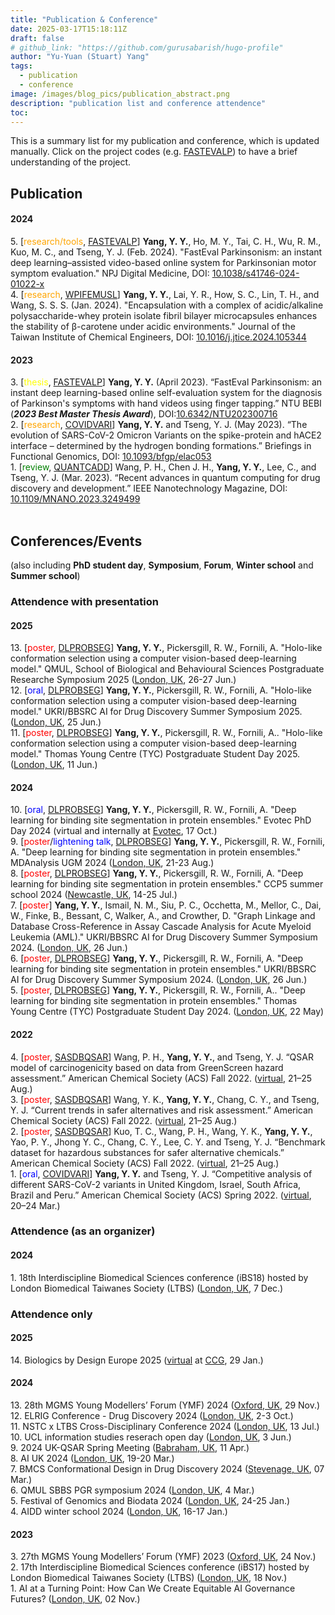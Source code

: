 ```yaml
---
title: "Publication & Conference"
date: 2025-03-17T15:18:11Z
draft: false
# github_link: "https://github.com/gurusabarish/hugo-profile"
author: "Yu-Yuan (Stuart) Yang"
tags:
  - publication
  - conference
image: /images/blog_pics/publication_abstract.png
description: "publication list and conference attendence"
toc: 
---
```

<style>
r { color: Red }
o { color: Orange }
y { color: yellow }
bb { color: Blue }
gg { color: Green }
</style>

This is a summary list for my publication and conference, which is updated manually. Click on the project codes (e.g. [FASTEVALP](/tags/fastevalp)) to have a brief understanding of the project.  

<!-- Publication with reasearchgate and google scholar link -->
## Publication <a href="https://www.researchgate.net/profile/Yu-Yuan-Yang" target="_blank"><i class="fab fa-researchgate"></i></a> <a href="https://scholar.google.com/citations?user=_UlrhSsAAAAJ&hl=en" target="_blank"><i class="fas fa-graduation-cap"></i></a>

#### 2024
5\. [<o>research/tools</o>, [FASTEVALP](/tags/fastevalp)] **Yang, Y. Y.**, Ho, M. Y., Tai, C. H., Wu, R. M., Kuo, M. C., and Tseng, Y. J. (Feb. 2024). "FastEval Parkinsonism: an instant deep learning–assisted video-based online system for Parkinsonian motor symptom evaluation." NPJ Digital Medicine, DOI: [10.1038/s41746-024-01022-x](https://doi.org/10.1038/s41746-024-01022-x)  
4\. [<o>research</o>, [WPIFEMUSL](/tags/wpifemusl)] **Yang, Y. Y.**, Lai, Y. R., How, S. C., Lin, T. H., and Wang, S. S. S. (Jan. 2024). "Encapsulation with a complex of acidic/alkaline polysaccharide-whey protein isolate fibril bilayer microcapsules enhances the stability of β-carotene under acidic environments." Journal of the Taiwan Institute of Chemical Engineers, DOI: [10.1016/j.jtice.2024.105344](https://doi.org/10.1016/j.jtice.2024.105344)   

#### 2023
3\. [<y>thesis</y>, [FASTEVALP](/tags/fastevalp)] **Yang, Y. Y.** (April 2023). “FastEval Parkinsonism: an instant deep learning-based online self-evaluation system for the diagnosis of Parkinson's symptoms with hand videos using finger tapping.” NTU BEBI (***2023 Best Master Thesis Award***), DOI:[10.6342/NTU202300716](https://doi.org/10.6342/NTU202300716)  
2\. [<o>research</o>, [COVIDVARI](/tags/covidvari)] **Yang, Y. Y.** and Tseng, Y. J. (May 2023). “The evolution of SARS-CoV-2 Omicron Variants on the spike-protein and hACE2 interface – determined by the hydrogen bonding formations.” Briefings in Functional Genomics, DOI: [10.1093/bfgp/elac053](https://doi.org/10.1093/bfgp/elac053)  
1\. [<gg>review</gg>, [QUANTCADD](/tags/quantcadd)] Wang, P. H., Chen J. H., **Yang, Y. Y.**, Lee, C., and Tseng, Y. J. (Mar. 2023). “Recent advances in quantum computing for drug discovery and development.” IEEE Nanotechnology Magazine, DOI: [10.1109/MNANO.2023.3249499](https://doi.org/10.1109/MNANO.2023.3249499)
<br></br>


## Conferences/Events
(also including **PhD student day**, **Symposium**, **Forum**, **Winter school** and **Summer school**)
### Attendence with presentation
#### 2025
 
13\. [<r>poster</r>, [DLPROBSEG](/tags/dlprobseg)] **Yang, Y. Y.**, Pickersgill, R. W., Fornili, A. "Holo-like conformation selection using a computer vision-based deep-learning model." QMUL, School of Biological and Behavioural Sciences Postgraduate Researche Symposium 2025 ([London, UK](https://maps.app.goo.gl/NSX5xR2NKRRwiqcp6), 26-27 Jun.)  
12\. [<bb>oral</bb>, [DLPROBSEG](/tags/dlprobseg)] **Yang, Y. Y.**, Pickersgill, R. W., Fornili, A. "Holo-like conformation selection using a computer vision-based deep-learning model." UKRI/BBSRC AI for Drug Discovery Summer Symposium 2025. ([London, UK](https://maps.app.goo.gl/NSX5xR2NKRRwiqcp6), 25 Jun.)   
11\. [<r>poster</r>, [DLPROBSEG](/tags/dlprobseg)] **Yang, Y. Y.**, Pickersgill, R. W., Fornili, A.. "Holo-like conformation selection using a computer vision-based deep-learning model." Thomas Young Centre (TYC) Postgraduate Student Day 2025. ([London, UK](https://maps.app.goo.gl/NSX5xR2NKRRwiqcp6), 11 Jun.)    

#### 2024
10\. [<bb>oral</bb>, [DLPROBSEG](/tags/dlprobseg)] **Yang, Y. Y.**, Pickersgill, R. W., Fornili, A. "Deep learning for binding site segmentation in protein ensembles." Evotec PhD Day 2024 (virtual and internally at [Evotec](https://www.evotec.com/), 17 Oct.)   
9\. [<r>poster</r>/<bb>lightening talk</bb>, [DLPROBSEG](/tags/dlprobseg)] **Yang, Y. Y.**, Pickersgill, R. W., Fornili, A. "Deep learning for binding site segmentation in protein ensembles." MDAnalysis UGM 2024 ([London, UK](https://maps.app.goo.gl/NSX5xR2NKRRwiqcp6), 21-23 Aug.)   
8\. [<r>poster</r>, [DLPROBSEG](/tags/dlprobseg)] **Yang, Y. Y.**, Pickersgill, R. W., Fornili, A. "Deep learning for binding site segmentation in protein ensembles." CCP5 summer school 2024 ([Newcastle, UK](https://maps.app.goo.gl/PVvYzEXCLUDoQVrh6), 14-25 Jul.)   
7\. [<r>poster</r>] **Yang, Y. Y.**, Ismail, N. M., Siu, P. C., Occhetta, M., Mellor, C., Dai, W., Finke, B., Bessant, C, Walker, A., and Crowther, D. "Graph Linkage and Database Cross-Reference in Assay Cascade Analysis for Acute Myeloid Leukemia (AML)." UKRI/BBSRC AI for Drug Discovery Summer Symposium 2024. ([London, UK](https://maps.app.goo.gl/NSX5xR2NKRRwiqcp6), 26 Jun.)    
6\. [<r>poster</r>, [DLPROBSEG](/tags/dlprobseg)] **Yang, Y. Y.**, Pickersgill, R. W., Fornili, A. "Deep learning for binding site segmentation in protein ensembles." UKRI/BBSRC AI for Drug Discovery Summer Symposium 2024. ([London, UK](https://maps.app.goo.gl/NSX5xR2NKRRwiqcp6), 26 Jun.)    
5\. [<r>poster</r>, [DLPROBSEG](/tags/dlprobseg)] **Yang, Y. Y.**, Pickersgill, R. W., Fornili, A.. "Deep learning for binding site segmentation in protein ensembles." Thomas Young Centre (TYC) Postgraduate Student Day 2024. ([London, UK](https://maps.app.goo.gl/NSX5xR2NKRRwiqcp6), 22 May)   
#### 2022 
4\. [<r>poster</r>, [SASDBQSAR](/tags/sasdbqsar)] Wang, P. H., **Yang, Y. Y.**, and Tseng, Y. J. “QSAR model of carcinogenicity based on data from GreenScreen hazard assessment.” American Chemical Society (ACS) Fall 2022. ([virtual](https://acs.digitellinc.com/p/s/qsar-model-of-carcinogenicity-based-on-data-from-greenscreen-hazard-assessment-524763), 21–25 Aug.)   
3\. [<r>poster</r>, [SASDBQSAR](/tags/sasdbqsar)] Wang, Y. K., **Yang, Y. Y.**, Chang, C. Y., and Tseng, Y. J. “Current trends in safer alternatives and risk assessment.” American Chemical Society (ACS) Fall 2022. ([virtual](https://acs.digitellinc.com/p/s/current-trends-in-safer-alternatives-and-risk-assessment-524775), 21–25 Aug.)   
2\. [<r>poster</r>, [SASDBQSAR](/tags/sasdbqsar)] Kuo, T. C., Wang, P. H., Wang, Y. K., **Yang, Y. Y.**, Yao, P. Y., Jhong Y. C., Chang, C. Y., Lee, C. Y. and Tseng, Y. J. “Benchmark dataset for hazardous substances for safer alternative chemicals.” American Chemical Society (ACS) Fall 2022. ([virtual](https://acs.digitellinc.com/p/s/benchmark-dataset-for-hazardous-substances-for-safer-alternative-chemicals-524771), 21–25 Aug.)   
1\. [<bb>oral</bb>, [COVIDVARI](/tags/covidvari)] **Yang, Y. Y.** and Tseng, Y. J. “Competitive analysis of different SARS-CoV-2 variants in United Kingdom, Israel, South Africa, Brazil and Peru.” American Chemical Society (ACS) Spring 2022. ([virtual](https://www.morressier.com/o/event/623377e0b300ee00119b311f/article/6234a182818a915252b7f606), 20–24 Mar.)   


### Attendence (as an organizer)
#### 2024 
1\. 18th Interdiscipline Biomedical Sciences conference (iBS18) hosted by London Biomedical Taiwanes Society (LTBS) ([London, UK](https://maps.app.goo.gl/NSX5xR2NKRRwiqcp6), 7 Dec.)   


### Attendence only
#### 2025
14\. Biologics by Design Europe 2025 ([virtual](https://www.chemcomp.com/en/Biologics-2025-Europe.htm) at [CCG](https://www.chemcomp.com/en/index.htm), 29 Jan.)   
#### 2024
13\. 28th MGMS Young Modellers’ Forum (YMF) 2024 ([Oxford, UK](https://maps.app.goo.gl/P7UAhcHRCrFW1Lt58), 29 Nov.)    
12\. ELRIG Conference - Drug Discovery 2024 ([London, UK](https://maps.app.goo.gl/NSX5xR2NKRRwiqcp6), 2-3 Oct.)  
11\. NSTC x LTBS Cross-Disciplinary Conference 2024 ([London, UK](https://maps.app.goo.gl/NSX5xR2NKRRwiqcp6), 13 Jul.)   
10\. UCL information studies reserach open day ([London, UK](https://maps.app.goo.gl/NSX5xR2NKRRwiqcp6), 3 Jun.)  
9\. 2024 UK-QSAR Spring Meeting ([Babraham, UK](https://maps.app.goo.gl/5HJDriRmLYFJLcDw9), 11 Apr.)  
8\. AI UK 2024 ([London, UK](https://maps.app.goo.gl/NSX5xR2NKRRwiqcp6), 19-20 Mar.)  
7\. BMCS Conformational Design in Drug Discovery 2024 ([Stevenage, UK](https://maps.app.goo.gl/pzgqV9jYTXWsFNHz6), 07 Mar.)  
6\. QMUL SBBS PGR symposium 2024 ([London, UK](https://maps.app.goo.gl/NSX5xR2NKRRwiqcp6), 4 Mar.)  
5\. Festival of Genomics and Biodata 2024 ([London, UK](https://maps.app.goo.gl/NSX5xR2NKRRwiqcp6), 24-25 Jan.)   
4\. AIDD winter school 2024 ([London, UK](https://maps.app.goo.gl/NSX5xR2NKRRwiqcp6), 16-17 Jan.)  
#### 2023
3\. 27th MGMS Young Modellers’ Forum (YMF) 2023 ([Oxford, UK](https://maps.app.goo.gl/P7UAhcHRCrFW1Lt58), 24 Nov.)    
2\. 17th Interdiscipline Biomedical Sciences conference (iBS17) hosted by London Biomedical Taiwanes Society (LTBS) ([London, UK](https://maps.app.goo.gl/NSX5xR2NKRRwiqcp6), 18 Nov.)   
1\. AI at a Turning Point: How Can We Create Equitable AI Governance Futures? ([London, UK](https://maps.app.goo.gl/NSX5xR2NKRRwiqcp6), 02 Nov.)  
